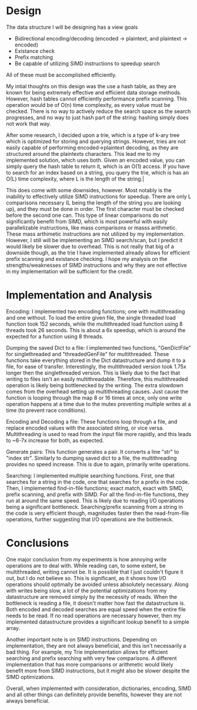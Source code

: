 # Design

The data structure I will be designing has a view goals
- Bidirectional encoding/decoding (encoded -> plaintext, and plaintext -> encoded)
- Existance check
- Prefix matching
- Be capable of utilizing SIMD instructions to speedup search

All of these must be accomplished efficiently.

My intial thoughts on this design was the use a hash table, as they are known for being extremely effective and efficient data storage methods.
However, hash tables cannot efficiently performance prefix scanning. This operation would be of O(n) time complexity, as every value must be checked.
There is no way to actively reduce the search space as the search progresses, and no way to just hash part of the string: hashing simply does not work that way.

After some research, I decided upon a trie, which is a type of k-ary tree which is optimized for storing and querying strings.
However, tries are not easily capable of performing encoded->plaintext decoding, as they are structured around the plaintexts characters.
This lead me to my implemented solution, which uses both.
Given an encoded value, you can simply query the hash table to return it, which is an O(1) access. If you have to search for an index based on a string, you query the trie, which is has an O(L) time complexity, where L is the length of the string.|

This does come with some downsides, however. Most notably is the inability to effectively utilize SIMD instructions for speedup.
There are only L comparisons necessary (L being the length of the string you are looking up), and they must be done in order. The first character must be checked before the second one can. 
This type of linear comparisons do not significantly benefit from SIMD, which is most powerful with easily parallelizable instructions, like mass comparisons or masss arithmetic.
These mass arthimetic instructions are not utilized by my implementation.
However, I still will be implementing an SIMD search/scan, but I predict it would likely be slower due to overhead.
This is not really that big of a downside though, as the trie I have implemented already allows for efficient prefix scanning and existance checking.
I hope my analysis on the strengths/weaknesses of SIMD instructions and why they are not effective in my implementation will be sufficient for the credit.

# Implementation and Analysis

Encoding: 
  I implemented two encoding functions; one with multithreading and one without. To load the entire given file, the single threaded load function took 152 seconds, while the multithreaded load function using 8 threads took 26 seconds. This is about a 6x speedup, which is around the expected for a function using 8 threads.

Dumping the saved Dict to a file:
  I implemented two functions, "GenDictFile" for singlethreaded and "threadedGenFile" for multithreaded. These functions take everything stored in the Dict datastructure and dump it to a file, for ease of transfer. Interestingly, the multithreaded version took 1.75x longer then the singlethreaded version. This is likely due to the fact that writing to files isn't an easily multithreadable. Therefore, this multithreaded operation is likely being bottlenecked by the writing. The extra slowdown comes from the overhead setting up multithreading causes. Just cause the function is looping through the map 8 or 16 times at once, only one write operation happens at a time due to the mutex preventing multiple writes at a time (to prevent race conditions).

Encoding and Decoding a file:
  These functions loop through a file, and replace encoded values with the associated string, or vice versa. Multithreading is used to read from the input file more rapidly, and this leads to ~6-7x increase for both, as expected.

Generate pairs:
  This function generates a pair. It converts a line "str" to "index str". Similarly to dumping saved dict to a file, the multithreading provides no speed increase. This is due to again, primarily write operations.

Searching:
  I implemented multiple searching functions. First, one that searches for a string in the code, one that searches for a prefix in the code. Then, I implemented find-in-file functions; exact match, exact with SIMD, prefix scanning, and prefix with SIMD. For all the find-in-file functions, they run at around the same speed. This is likely due to reading I/O operations being a significant bottleneck. Searching/prefix scanning from a string in the code is very efficient though, magnitudes faster then the read-from-file operations, further suggesting that I/O operations are the bottleneck. 


# Conclusions

One major conclusion from my experiments is how annoying write operations are to deal with. While reading can, to some extent, be multithreaded, writing cannot be. It is possible that I just couldn't figure it out, but I do not believe so. 
This is significant, as it shows how I/O operations should optimally be avoided unless absolutely necessary.
Along with writes being slow, a lot of the potential optimizations from my datastructure are removed simply by the necessity of reads. When the bottleneck is reading a file, it doesn't matter how fast the datastructure is. Both encoded and decoded searches are equal speed when the entire file needs to be read.
If no read operations are necessary however, then my implemented datastructure provides a significant lookup benefit to a simple array.

Another important note is on SIMD instructions. Depending on implementation, they are not always beneficial, and this isn't necessarily a bad thing. For example, my Trie implementation allows for efficient searching and prefix searching with very few comparisons. A different implementation that has more comparisons or arithmetic would likely benefit more from SIMD instructions, but it might also be slower despite the SIMD optimizations.

Overall, when implemented with consideration, dictionaries, encoding, SIMD and all other things can definitely provide benefits, however they are not always beneficial.